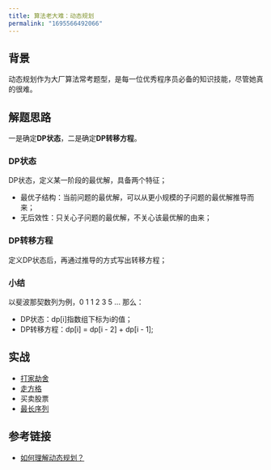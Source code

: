 ```yaml
---
title: 算法老大难：动态规划
permalink: "1695566492066"
---
```


## 背景

动态规划作为大厂算法常考题型，是每一位优秀程序员必备的知识技能，尽管她真的很难。

## 解题思路

一是确定**DP状态**，二是确定**DP转移方程**。

### DP状态

DP状态，定义某一阶段的最优解，具备两个特征；

- 最优子结构：当前问题的最优解，可以从更小规模的子问题的最优解推导而来；
- 无后效性：只关心子问题的最优解，不关心该最优解的由来；

### DP转移方程

定义DP状态后，再通过推导的方式写出转移方程；

### 小结

以斐波那契数列为例，0 1 1 2 3 5 ... 那么：

- DP状态：dp[i]指数组下标为i的值；
- DP转移方程：dp[i] = dp[i - 2] + dp[i - 1];

## 实战

- [打家劫舍](http://blog.caojiantao.site/algorithm/2022/02/26/da-jia-jie-she.html)
- [走方格](http://blog.caojiantao.site/algorithm/2022/02/26/zou-fang-ge.html)
- 买卖股票
- [最长序列](http://blog.caojiantao.site/algorithm/2022/02/26/zui-chang-xu-lie.html)

## 参考链接

- [如何理解动态规划？](https://www.zhihu.com/question/39948290/answer/1309260344)
